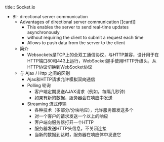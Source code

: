 title:: Socket.io

- BI- directional server communication
	- Advantages of  directional server communication [[card]]
		- This enables the server to send real-time updates asynchronously
		- without requiring the client to submit a request each time
		- Allows to push data from the server to the client
	- 简介
		- Websockets是TCP上的全双工通信协议，与HTTP兼容，设计用于在HTTP端口80和443上运行，WebSocket握手使用HTTP升级头，从HTTP协议切换到WebSocket协议
	- 与 Ajax / Http 之间的区别
		- Ajax和HTTP请求允许模拟双向通信
		- Polling 轮询
			- 客户端定期发送AJAX请求（例如，每隔几秒钟）
			- 如果有新的数据，服务器会在响应中发送
		- Streaming 流式传输
			- 各种技术（多部分/分块响应），允许服务器发送多个
			- 对一个客户的请求发送一个以上的响应
			- 客户端向服务器打开一个HTTP
			- 服务器发送HTTP头信息，不关闭连接
			- 当新的数据到达时，服务器在响应体中发送它